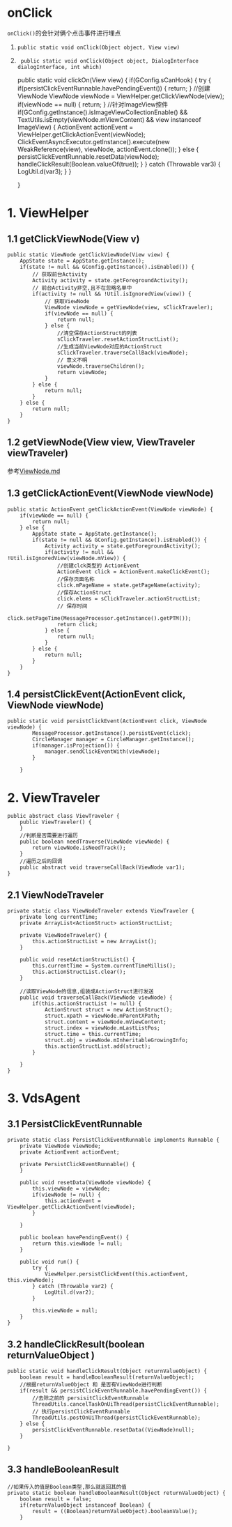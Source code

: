 # onClick
`onClick()`的会针对俩个点击事件进行埋点

1.  `public static void onClick(Object object, View view)`

2.  ` public static void onClick(Object object, DialogInterface dialogInterface, int which)`


    public static void clickOn(View view) {
        if(GConfig.sCanHook) {
            try {
                if(persistClickEventRunnable.havePendingEvent()) {
                    return;
                }
				//创建ViewNode
                ViewNode viewNode = ViewHelper.getClickViewNode(view);
                if(viewNode == null) {
                    return;
                }
				//针对ImageView控件
                if(GConfig.getInstance().isImageViewCollectionEnable() && TextUtils.isEmpty(viewNode.mViewContent) && view instanceof ImageView) {
                    ActionEvent actionEvent = ViewHelper.getClickActionEvent(viewNode);
                    ClickEventAsyncExecutor.getInstance().execute(new WeakReference(view), viewNode, actionEvent.clone());
                } else {
                    persistClickEventRunnable.resetData(viewNode);
                    handleClickResult(Boolean.valueOf(true));
                }
            } catch (Throwable var3) {
                LogUtil.d(var3);
            }
        }

    }


# 1. ViewHelper

## 1.1 getClickViewNode(View v)

    public static ViewNode getClickViewNode(View view) {
        AppState state = AppState.getInstance();
        if(state != null && GConfig.getInstance().isEnabled()) {
			// 获取前台Activity
            Activity activity = state.getForegroundActivity();
			// 前台Activity非空,且不在忽略名单中
            if(activity != null && !Util.isIgnoredView(view)) {
				// 获取ViewNode
                ViewNode viewNode = getViewNode(view, sClickTraveler);
                if(viewNode == null) {
                    return null;
                } else {
					//清空保存ActionStruct的列表
                    sClickTraveler.resetActionStructList();
					//生成当前ViewNode对应的ActionStruct
                    sClickTraveler.traverseCallBack(viewNode);
					// 意义不明
                    viewNode.traverseChildren();
                    return viewNode;
                }
            } else {
                return null;
            }
        } else {
            return null;
        }
    }

## 1.2 getViewNode(View view, ViewTraveler viewTraveler)

参考[ViewNode.md]()

## 1.3 getClickActionEvent(ViewNode viewNode) 

    public static ActionEvent getClickActionEvent(ViewNode viewNode) {
        if(viewNode == null) {
            return null;
        } else {
            AppState state = AppState.getInstance();
            if(state != null && GConfig.getInstance().isEnabled()) {
                Activity activity = state.getForegroundActivity();
                if(activity != null && !Util.isIgnoredView(viewNode.mView)) {
					//创建clck类型的 ActionEvent
                    ActionEvent click = ActionEvent.makeClickEvent();
					//保存页面名称
                    click.mPageName = state.getPageName(activity);
					//保存ActionStruct
                    click.elems = sClickTraveler.actionStructList;
					// 保存时间
                    click.setPageTime(MessageProcessor.getInstance().getPTM());
                    return click;
                } else {
                    return null;
                }
            } else {
                return null;
            }
        }
    }

## 1.4 persistClickEvent(ActionEvent click, ViewNode viewNode)

	public static void persistClickEvent(ActionEvent click, ViewNode viewNode) {
	        MessageProcessor.getInstance().persistEvent(click);
	        CircleManager manager = CircleManager.getInstance();
	        if(manager.isProjection()) {
	            manager.sendClickEventWith(viewNode);
	        }
	
	    }


#  2. ViewTraveler

	public abstract class ViewTraveler {
	    public ViewTraveler() {
	    }
		//判断是否需要进行遍历
	    public boolean needTraverse(ViewNode viewNode) {
	        return viewNode.isNeedTrack();
	    }
		//遍历之后的回调
	    public abstract void traverseCallBack(ViewNode var1);
	}

## 2.1 ViewNodeTraveler

    private static class ViewNodeTraveler extends ViewTraveler {
        private long currentTime;
        private ArrayList<ActionStruct> actionStructList;

        private ViewNodeTraveler() {
            this.actionStructList = new ArrayList();
        }

        public void resetActionStructList() {
            this.currentTime = System.currentTimeMillis();
            this.actionStructList.clear();
        }

		//读取ViewNode的信息,组装成ActionStruct进行发送
        public void traverseCallBack(ViewNode viewNode) {
            if(this.actionStructList != null) {
                ActionStruct struct = new ActionStruct();
                struct.xpath = viewNode.mParentXPath;
                struct.content = viewNode.mViewContent;
                struct.index = viewNode.mLastListPos;
                struct.time = this.currentTime;
                struct.obj = viewNode.mInheritableGrowingInfo;
                this.actionStructList.add(struct);
            }

        }
    }


# 3. VdsAgent

## 3.1 PersistClickEventRunnable

    private static class PersistClickEventRunnable implements Runnable {
        private ViewNode viewNode;
        private ActionEvent actionEvent;

        private PersistClickEventRunnable() {
        }

        public void resetData(ViewNode viewNode) {
            this.viewNode = viewNode;
            if(viewNode != null) {
                this.actionEvent = ViewHelper.getClickActionEvent(viewNode);
            }

        }

        public boolean havePendingEvent() {
            return this.viewNode != null;
        }

        public void run() {
            try {
                ViewHelper.persistClickEvent(this.actionEvent, this.viewNode);
            } catch (Throwable var2) {
                LogUtil.d(var2);
            }

            this.viewNode = null;
        }
    }


## 3.2 handleClickResult(boolean returnValueObject )

    public static void handleClickResult(Object returnValueObject) {
        boolean result = handleBooleanResult(returnValueObject);
		//根据returnValueObject 和 是否有ViewNode进行判断
        if(result && persistClickEventRunnable.havePendingEvent()) {
			//去除之前的 persisitClickEventRunnable
            ThreadUtils.cancelTaskOnUiThread(persistClickEventRunnable);
			// 执行persistClickEventRunnable
            ThreadUtils.postOnUiThread(persistClickEventRunnable);
        } else {
            persistClickEventRunnable.resetData((ViewNode)null);
        }

    }

## 3.3 handleBooleanResult

	//如果传入的值是Boolean类型,那么就返回其的值
    private static boolean handleBooleanResult(Object returnValueObject) {
        boolean result = false;
        if(returnValueObject instanceof Boolean) {
            result = ((Boolean)returnValueObject).booleanValue();
        }

        